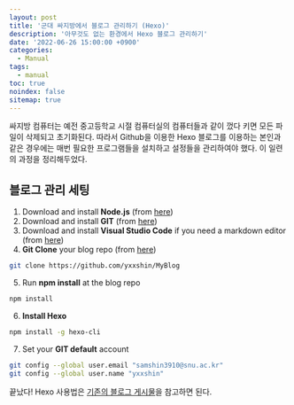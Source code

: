 ```yaml
---
layout: post
title: '군대 싸지방에서 블로그 관리하기 (Hexo)'
description: '아무것도 없는 환경에서 Hexo 블로그 관리하기'
date: '2022-06-26 15:00:00 +0900'
categories:
  - Manual
tags:
  - manual
toc: true
noindex: false
sitemap: true
---
```


싸지방 컴퓨터는 예전 중고등학교 시절 컴퓨터실의 컴퓨터들과 같이 껐다 키면 모든 파일이 삭제되고 초기화된다. 따라서 Github을 이용한 Hexo 블로그를 이용하는 본인과 같은 경우에는 매번 필요한 프로그램들을 설치하고 설정들을 관리하여야 했다. 이 일련의 과정을 정리해두었다.

<!-- more -->


## 블로그 관리 세팅

1. Download and install **Node.js** (from [here](https://nodejs.org/en/download/))
2. Download and install **GIT** (from [here](https://git-scm.com/download/win))
3. Download and install **Visual Studio Code** if you need a markdown editor (from [here](https://code.visualstudio.com/))
4. **Git Clone** your blog repo (from [here](https://github.com/yxxshin/MyBlog))
``` bash
git clone https://github.com/yxxshin/MyBlog
```
5. Run **npm install** at the blog repo
``` bash
npm install
```
6. **Install Hexo**
``` bash
npm install -g hexo-cli
```
7. Set your **GIT default** account
``` bash
git config --global user.email "samshin3910@snu.ac.kr"
git config --global user.name "yxxshin"
```


끝났다! Hexo 사용법은 [기존의 블로그 게시물](https://yxxshin.github.io/2021/01/14/2021-01-14-Hexo-Blog-Manual/)을 참고하면 된다.